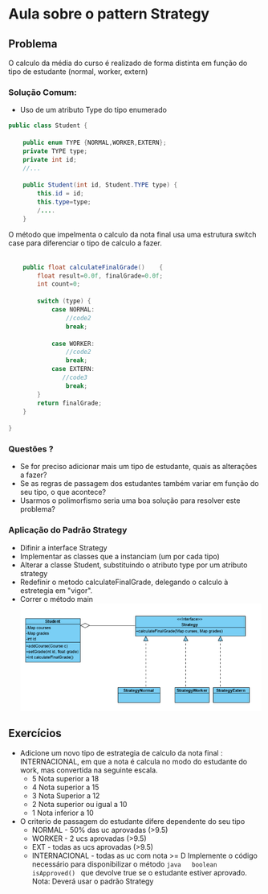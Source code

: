 # Aula sobre o pattern Strategy

## Problema
O calculo da média do curso é realizado de forma distinta em função do tipo de estudante (normal, worker, extern)

### Solução Comum:
- Uso de um atributo Type do tipo enumerado
```java
public class Student {

    public enum TYPE {NORMAL,WORKER,EXTERN};
    private TYPE type;
    private int id;
    //...

    public Student(int id, Student.TYPE type) {
        this.id = id;
        this.type=type;
        /....
    }
```
O método que impelmenta o calculo da nota final usa uma estrutura switch case para diferenciar o tipo de calculo a fazer.
```java

    public float calculateFinalGrade()    {
        float result=0.0f, finalGrade=0.0f;
        int count=0;

        switch (type) {
            case NORMAL:
                //code2              
                break;

            case WORKER:
                //code2
                break;
            case EXTERN:
               //code3
                break;
        }
        return finalGrade;
    }

}
```
### Questões ?
- Se for preciso adicionar mais um tipo de estudante, quais as alterações a fazer?
- Se as regras de passagem dos estudantes também variar em função do seu tipo, o que acontece?
- Usarmos o polimorfismo seria uma boa solução para resolver este problema?

### Aplicação do Padrão Strategy
- Difinir a interface Strategy
- Implementar as classes que a instanciam (um por cada tipo)
- Alterar a classe Student, substituindo o atributo type por um atributo strategy
- Redefinir o metodo calculateFinalGrade, delegando o calculo à estretegia em "vigor".
- Correr o método main 
![strategy](images/UMLStrategy.PNG)

## Exercícios
 - Adicione um novo tipo de estrategia de calculo da nota final  : INTERNACIONAL, em que a nota é calcula no modo do estudante do work, mas convertida na seguinte escala.
    - 5 Nota superior a 18
    - 4 Nota superior a 15
    - 3 Nota Superior a 12
    - 2 Nota superior ou igual a 10
    - 1 Nota inferior a 10
 - O criterio de passagem do estudante difere dependente do seu tipo 
    - NORMAL - 50% das uc aprovadas (>9.5)
    - WORKER - 2 ucs aprovadas (>9.5)
    - EXT - todas as ucs aprovadas (>9.5)
    - INTERNACIONAL - todas as uc com nota >= D
    Implemente o código necessário para disponibilizar o método
    ```java   boolean isApproved() ``` que devolve true se o estudante estiver aprovado.  
    Nota: Deverá usar o padrão Strategy
